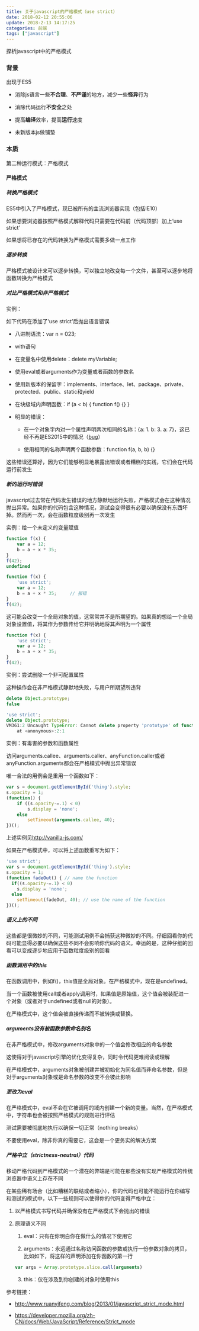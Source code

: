 ```yaml
---
title: 关于javascript的严格模式（use strict）
date: 2018-02-12 20:55:06
update: 2018-2-13 14:17:25
categories: 前端
tags: ["javascript"]
---
```


探析javascript中的严格模式

<!--more-->

### 背景

出现于ES5

- 消除js语言一些**不合理**、**不严谨**的地方，减少一些**怪异**行为

- 消除代码运行**不安全**之处

- 提高**编译**效率，提高**运行**速度

- 未新版本js做铺垫

### 本质

第二种运行模式：严格模式

#### 严格模式

##### 转换严格模式

ES5中引入了严格模式，现已被所有的主流浏览器实现（包括IE10）

如果想要浏览器按照严格模式解释代码只需要在代码前（代码顶部）加上‘use strict’

如果想将已存在的代码转换为严格模式需要多做一点工作

##### 逐步转换

严格模式被设计来可以逐步转换，可以独立地改变每一个文件，甚至可以逐步地将函数转换为严格模式

##### 对比严格模式和非严格模式

实例：

如下代码在添加了‘use strict’后抛出语言错误

- 八进制语法：var n = 023;

- with语句

- 在变量名中使用delete：delete myVariable;

- 使用eval或者arguments作为变量或者函数的参数名

- 使用新版本的保留字：implements、interface、let、package、private、protected、public、static和yield

- 在块级域内声明函数：if (a < b) { function f() {} }

- 明显的错误：

	- 在一个对象字内对一个属性声明两次相同的名称：{a: 1. b: 3. a: 7}，这已经不再是ES2015中的情况（<a href="https://bugzilla.mozilla.org/show_bug.cgi?id=1041128">bug</a>）

	- 使用相同的名称声明两个函数参数：function f(a, b, b) {}

这些错误还算好，因为它们能够明显地暴露出错误或者糟糕的实践，它们会在代码运行前发生

##### 新的运行时错误

javascript过去常在代码发生错误的地方静默地运行失败，严格模式会在这种情况抛出异常。如果你的代码包含这种情况，测试会变得很有必要以确保没有东西坏掉。然而再一次，会在函数粒度级别再一次发生

实例：给一个未定义的变量赋值

```JavaScript
function f(x) {
	var a = 12;
	b = a + x * 35;
}
f(42);
undefined
```

```JavaScript
function f(x) {
	'use strict';
	var a = 12;
	b = a + x * 35;		// 报错
}
f(42);
```

这可能会改变一个全局对象的值，这常常并不是所期望的。如果真的想给一个全局对象设置值，将其作为参数传给它并明确地将其声明为一个属性

```javascript
function f(x) {
	'use strict';
	var a = 12;
	b = a + x * 35;
}
f(42);
```

实例：尝试删除一个非可配置属性

这种操作会在非严格模式静默地失败，与用户所期望所违背

```JavaScript
delete Object.prototype;
false
```

```javascript
'use strict';
delete Object.prototype;
VM361:2 Uncaught TypeError: Cannot delete property 'prototype' of function Object() { [native code] }
    at <anonymous>:2:1
```

实例：有毒害的参数和函数属性

访问arguments.callee、arguments.caller、anyFunction.caller或者anyFunction.arguments都会在严格模式中抛出异常错误

唯一合法的用例会是重用一个函数如下：

```javascript
var s = document.getElementById('thing').style;
s.opacity = 1;
(function() {
	if ((s.opacity-=.1) < 0)
		s.display = 'none';
	else
		setTimeout(arguments.callee, 40);
})();
```

上述实例见<a href="http://vanilla-js.com/">http://vanilla-js.com/</a>

如果在严格模式中，可以将上述函数重写为如下：

```javascript
'use strict';
var s = document.getElementById('thing').style;
s.opacity = 1;
(function fadeOut() { // name the function
  if((s.opacity-=.1) < 0)
    s.display = 'none';
  else
    setTimeout(fadeOut, 40); // use the name of the function
})();
```

##### 语义上的不同

这些都是很微妙的不同，可能测试用例不会捕获这种微妙的不同。仔细回看你的代码可能显得必要以确保这些不同不会影响你代码的语义。幸运的是，这种仔细的回看可以变成逐步地应用于函数粒度级别的回看

##### 函数调用中的this

在函数调用中，例如f()，this值是全局对象。在严格模式中，现在是undefined。

当一个函数被使用call或者apply调用时，如果值是原始值，这个值会被装配进一个对象（或者对于undefined或者null的对象）。

在严格模式中，这个值会被直接传递而不被转换或替换。

##### arguments没有被函数参数命名别名

在非严格模式中，修改arguments对象中的一个值会修改相应的命名参数

这使得对于javascript引擎的优化变得复杂，同时令代码更难阅读或理解

在严格模式中，arguments对象被创建并被初始化为同名值而非命名参数，但是对于arguments对象或是命名参数的改变不会彼此影响

##### 更改为eval

在严格模式中，eval不会在它被调用的域内创建一个新的变量。当然，在严格模式中，字符串也会被按照严格模式的规则进行评估

测试需要被彻底地执行以确保一切正常（nothing breaks）

不要使用eval，除非你真的需要它，这会是一个更务实的解决方案

##### 严格中立（strictness-neutral）代码

移动严格代码到严格模式的一个潜在的弊端是可能在那些没有实现严格模式的传统浏览器中语义上存在不同

在某些稀有场合（比如糟糕的联结或者缩小），你的代码也可能不能运行在你编写和测试的模式中，以下一些规则可以使得你的代码变得严格中立：

1. 以严格模式书写代码并确保没有在严格模式下会抛出的错误

2. 原理语义不同

	1. eval：只有在你明白你在做什么的情况下使用它

	2. arguments：永远通过名称访问函数的参数或执行一份参数对象的拷贝，比如如下，将这样的声明添加在你函数的第一行

	```JavaScript
	var args = Array.prototype.slice.call(arguments)
	```

	3. this：仅在涉及到你创建的对象时使用this






参考链接：

- <a href="http://www.ruanyifeng.com/blog/2013/01/javascript_strict_mode.html">http://www.ruanyifeng.com/blog/2013/01/javascript_strict_mode.html</a>

- <a href="https://developer.mozilla.org/zh-CN/docs/Web/JavaScript/Reference/Strict_mode">https://developer.mozilla.org/zh-CN/docs/Web/JavaScript/Reference/Strict_mode</a>
